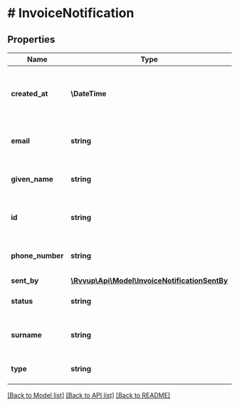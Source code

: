 # # InvoiceNotification

## Properties

Name | Type | Description | Notes
------------ | ------------- | ------------- | -------------
**created_at** | **\DateTime** | The datetime when notification was created. |
**email** | **string** | The email address used in the notification. | [optional]
**given_name** | **string** | The given name used in the notification. | [optional]
**id** | **string** | The unique identifier of the notification. |
**phone_number** | **string** | The phone number used in the notification. | [optional]
**sent_by** | [**\Rvvup\Api\Model\InvoiceNotificationSentBy**](InvoiceNotificationSentBy.md) |  | [optional]
**status** | **string** | The status of the notification. |
**surname** | **string** | The surname used in the notification. | [optional]
**type** | **string** | The type of the notification. |

[[Back to Model list]](../../README.md#models) [[Back to API list]](../../README.md#endpoints) [[Back to README]](../../README.md)
